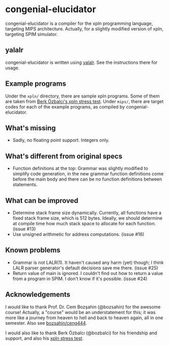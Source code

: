 # congenial-elucidator
congenial-elucidator is a compiler for the xpln programming language, targeting MIPS architecture.
Actually, for a slightly modified version of xpln, targeting SPIM simulator.

## yalalr
congenial-elucidator is written using [yalalr](https://github.com/bozsahin/yalalr).
See the instructions there for usage.

## Example programs
Under the `xpln/` directory, there are sample xpln programs.
Some of them are taken from [Berk Özbalcı's xpln stress test](https://gist.github.com/bozbalci/13bae202aab2fbe50be2bc474fc82292).
Under `mips/`, there are target codes for each of the example programs, as compiled by congenial-elucidator.

## What's missing
* Sadly, no floating point support. Integers only.

## What's different from original specs
* Function definitions at the top: Grammar was slightly modified to simplify code generation,
in the new grammar function definitions come before the main body and there can be no
function definitions between statements.

## What can be improved
* Determine stack frame size dynamically. Currently, all functions have a fixed
stack frame size, which is 512 bytes. Ideally, we should determine at compile time
how much stack space to allocate for each function. (issue #13)
* Use unsigned arithmetic for address computations. (issue #16)

## Known problems
* Grammar is not LALR(1). It haven't caused any harm (yet) though; I think
LALR parser generator's default decisions save me there. (issue #25)
* Return value of main is ignored. I couldn't find out how to return a value from
a program in SPIM. I don't know if it's possible. (issue #24)

## Acknowledgements
I would like to thank Prof. Dr. Cem Bozşahin (@bozsahin) for the awesome course!
Actually, a "course" would be an understatement for this; it was more like
a journey from heaven to hell and back to heaven again, all in one semester.
Also see [bozsahin/ceng444](https://github.com/bozsahin/ceng444).

I would also like to thank Berk Özbalcı (@bozbalci) for his friendship and support,
and also his [xpln stress test](https://gist.github.com/bozbalci/13bae202aab2fbe50be2bc474fc82292).

